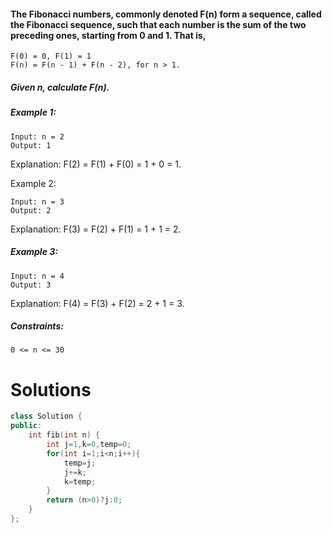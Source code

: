 #### The Fibonacci numbers, commonly denoted F(n) form a sequence, called the Fibonacci sequence, such that each number is the sum of the two preceding ones, starting from 0 and 1. That is,
 ````
 F(0) = 0, F(1) = 1
F(n) = F(n - 1) + F(n - 2), for n > 1.
````
##### Given n, calculate F(n).

 

##### Example 1:
````
Input: n = 2
Output: 1
````
Explanation: F(2) = F(1) + F(0) = 1 + 0 = 1.

Example 2:
````
Input: n = 3
Output: 2
````
Explanation: F(3) = F(2) + F(1) = 1 + 1 = 2.

##### Example 3:
````
Input: n = 4
Output: 3
````
Explanation: F(4) = F(3) + F(2) = 2 + 1 = 3.

 

##### Constraints:

    0 <= n <= 30

# Solutions

```cpp
class Solution {
public:
    int fib(int n) {
        int j=1,k=0,temp=0;
        for(int i=1;i<n;i++){
            temp=j;
            j+=k;
            k=temp;
        }
        return (n>0)?j:0;
    }
};

```